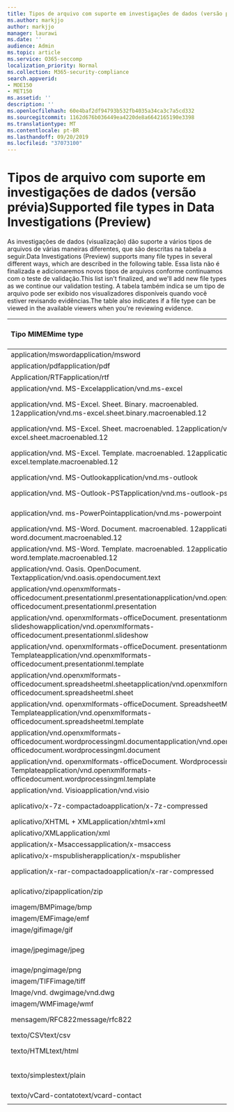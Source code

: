```yaml
---
title: Tipos de arquivo com suporte em investigações de dados (versão prévia)
ms.author: markjjo
author: markjjo
manager: laurawi
ms.date: ''
audience: Admin
ms.topic: article
ms.service: O365-seccomp
localization_priority: Normal
ms.collection: M365-security-compliance
search.appverid:
- MOE150
- MET150
ms.assetid: ''
description: ''
ms.openlocfilehash: 60e4baf2df94793b532fb4035a34ca3c7a5cd332
ms.sourcegitcommit: 1162d676b036449ea4220de8a6642165190e3398
ms.translationtype: MT
ms.contentlocale: pt-BR
ms.lasthandoff: 09/20/2019
ms.locfileid: "37073100"
---
```

# <a name="supported-file-types-in-data-investigations-preview"></a><span data-ttu-id="3e34b-102">Tipos de arquivo com suporte em investigações de dados (versão prévia)</span><span class="sxs-lookup"><span data-stu-id="3e34b-102">Supported file types in Data Investigations (Preview)</span></span>

<span data-ttu-id="3e34b-103">As investigações de dados (visualização) dão suporte a vários tipos de arquivos de várias maneiras diferentes, que são descritas na tabela a seguir.</span><span class="sxs-lookup"><span data-stu-id="3e34b-103">Data Investigations (Preview) supports many file types in several different ways, which are described in the following table.</span></span> <span data-ttu-id="3e34b-104">Essa lista não é finalizada e adicionaremos novos tipos de arquivos conforme continuamos com o teste de validação.</span><span class="sxs-lookup"><span data-stu-id="3e34b-104">This list isn't finalized, and we'll add new file types as we continue our validation testing.</span></span> <span data-ttu-id="3e34b-105">A tabela também indica se um tipo de arquivo pode ser exibido nos visualizadores disponíveis quando você estiver revisando evidências.</span><span class="sxs-lookup"><span data-stu-id="3e34b-105">The table also indicates if a file type can be viewed in the available viewers when you're reviewing evidence.</span></span>

| <span data-ttu-id="3e34b-106">Tipo MIME</span><span class="sxs-lookup"><span data-stu-id="3e34b-106">Mime type</span></span> | <span data-ttu-id="3e34b-107">Classe de arquivo</span><span class="sxs-lookup"><span data-stu-id="3e34b-107">File class</span></span> | <span data-ttu-id="3e34b-108">Visualizador nativo</span><span class="sxs-lookup"><span data-stu-id="3e34b-108">Native viewer</span></span> | <span data-ttu-id="3e34b-109">Visualizador de texto</span><span class="sxs-lookup"><span data-stu-id="3e34b-109">Text viewer</span></span> | <span data-ttu-id="3e34b-110">Visualizador de anotações</span><span class="sxs-lookup"><span data-stu-id="3e34b-110">Annotate viewer</span></span> | <span data-ttu-id="3e34b-111">Extração de contêiner</span><span class="sxs-lookup"><span data-stu-id="3e34b-111">Container extraction</span></span> | <span data-ttu-id="3e34b-112">Extensões</span><span class="sxs-lookup"><span data-stu-id="3e34b-112">Extensions</span></span> |
| :- | :- | :- | :- | :- | :- | :- |
| <span data-ttu-id="3e34b-113">application/msword</span><span class="sxs-lookup"><span data-stu-id="3e34b-113">application/msword</span></span> | <span data-ttu-id="3e34b-114">Documento</span><span class="sxs-lookup"><span data-stu-id="3e34b-114">Document</span></span> | <span data-ttu-id="3e34b-115">Sim</span><span class="sxs-lookup"><span data-stu-id="3e34b-115">Yes</span></span> | <span data-ttu-id="3e34b-116">Sim</span><span class="sxs-lookup"><span data-stu-id="3e34b-116">Yes</span></span> | <span data-ttu-id="3e34b-117">Sim</span><span class="sxs-lookup"><span data-stu-id="3e34b-117">Yes</span></span> | <span data-ttu-id="3e34b-118">Não</span><span class="sxs-lookup"><span data-stu-id="3e34b-118">No</span></span> | <span data-ttu-id="3e34b-119">. doc;. dat</span><span class="sxs-lookup"><span data-stu-id="3e34b-119">.doc; .dat</span></span> |
| <span data-ttu-id="3e34b-120">application/pdf</span><span class="sxs-lookup"><span data-stu-id="3e34b-120">application/pdf</span></span> | <span data-ttu-id="3e34b-121">Documento</span><span class="sxs-lookup"><span data-stu-id="3e34b-121">Document</span></span> | <span data-ttu-id="3e34b-122">Sim</span><span class="sxs-lookup"><span data-stu-id="3e34b-122">Yes</span></span> | <span data-ttu-id="3e34b-123">Sim</span><span class="sxs-lookup"><span data-stu-id="3e34b-123">Yes</span></span> | <span data-ttu-id="3e34b-124">Sim</span><span class="sxs-lookup"><span data-stu-id="3e34b-124">Yes</span></span> | <span data-ttu-id="3e34b-125">Não</span><span class="sxs-lookup"><span data-stu-id="3e34b-125">No</span></span> | <span data-ttu-id="3e34b-126">.pdf</span><span class="sxs-lookup"><span data-stu-id="3e34b-126">.pdf</span></span> |
| <span data-ttu-id="3e34b-127">Application/RTF</span><span class="sxs-lookup"><span data-stu-id="3e34b-127">application/rtf</span></span> | <span data-ttu-id="3e34b-128">Documento</span><span class="sxs-lookup"><span data-stu-id="3e34b-128">Document</span></span> | <span data-ttu-id="3e34b-129">Sim</span><span class="sxs-lookup"><span data-stu-id="3e34b-129">Yes</span></span> | <span data-ttu-id="3e34b-130">Sim</span><span class="sxs-lookup"><span data-stu-id="3e34b-130">Yes</span></span> | <span data-ttu-id="3e34b-131">Sim</span><span class="sxs-lookup"><span data-stu-id="3e34b-131">Yes</span></span> | <span data-ttu-id="3e34b-132">Não</span><span class="sxs-lookup"><span data-stu-id="3e34b-132">No</span></span> | <span data-ttu-id="3e34b-133">. rtf;. Doc</span><span class="sxs-lookup"><span data-stu-id="3e34b-133">.rtf;.doc</span></span> |
| <span data-ttu-id="3e34b-134">application/vnd. MS-Excel</span><span class="sxs-lookup"><span data-stu-id="3e34b-134">application/vnd.ms-excel</span></span> | <span data-ttu-id="3e34b-135">Documento</span><span class="sxs-lookup"><span data-stu-id="3e34b-135">Document</span></span> | <span data-ttu-id="3e34b-136">Sim</span><span class="sxs-lookup"><span data-stu-id="3e34b-136">Yes</span></span> | <span data-ttu-id="3e34b-137">Sim</span><span class="sxs-lookup"><span data-stu-id="3e34b-137">Yes</span></span> | <span data-ttu-id="3e34b-138">Sim</span><span class="sxs-lookup"><span data-stu-id="3e34b-138">Yes</span></span> | <span data-ttu-id="3e34b-139">Não</span><span class="sxs-lookup"><span data-stu-id="3e34b-139">No</span></span> | <span data-ttu-id="3e34b-140">. xls;. dat</span><span class="sxs-lookup"><span data-stu-id="3e34b-140">.xls; .dat</span></span> |
| <span data-ttu-id="3e34b-141">application/vnd. MS-Excel. Sheet. Binary. macroenabled. 12</span><span class="sxs-lookup"><span data-stu-id="3e34b-141">application/vnd.ms-excel.sheet.binary.macroenabled.12</span></span> | <span data-ttu-id="3e34b-142">Formato de produtividade/documento aberto</span><span class="sxs-lookup"><span data-stu-id="3e34b-142">Productivity / Open Document Format</span></span> | <span data-ttu-id="3e34b-143">Sim</span><span class="sxs-lookup"><span data-stu-id="3e34b-143">Yes</span></span> | <span data-ttu-id="3e34b-144">Sim</span><span class="sxs-lookup"><span data-stu-id="3e34b-144">Yes</span></span> | <span data-ttu-id="3e34b-145">Não</span><span class="sxs-lookup"><span data-stu-id="3e34b-145">No</span></span> | <span data-ttu-id="3e34b-146">Não</span><span class="sxs-lookup"><span data-stu-id="3e34b-146">No</span></span> | <span data-ttu-id="3e34b-147">. xlsb</span><span class="sxs-lookup"><span data-stu-id="3e34b-147">.xlsb</span></span> |
| <span data-ttu-id="3e34b-148">application/vnd. MS-Excel. Sheet. macroenabled. 12</span><span class="sxs-lookup"><span data-stu-id="3e34b-148">application/vnd.ms-excel.sheet.macroenabled.12</span></span> | <span data-ttu-id="3e34b-149">Documento</span><span class="sxs-lookup"><span data-stu-id="3e34b-149">Document</span></span> | <span data-ttu-id="3e34b-150">Sim</span><span class="sxs-lookup"><span data-stu-id="3e34b-150">Yes</span></span> | <span data-ttu-id="3e34b-151">Sim</span><span class="sxs-lookup"><span data-stu-id="3e34b-151">Yes</span></span> | <span data-ttu-id="3e34b-152">Sim</span><span class="sxs-lookup"><span data-stu-id="3e34b-152">Yes</span></span> | <span data-ttu-id="3e34b-153">Não</span><span class="sxs-lookup"><span data-stu-id="3e34b-153">No</span></span> | <span data-ttu-id="3e34b-154">. xlsm</span><span class="sxs-lookup"><span data-stu-id="3e34b-154">.xlsm</span></span> |
| <span data-ttu-id="3e34b-155">application/vnd. MS-Excel. Template. macroenabled. 12</span><span class="sxs-lookup"><span data-stu-id="3e34b-155">application/vnd.ms-excel.template.macroenabled.12</span></span> | <span data-ttu-id="3e34b-156">Formato de produtividade/documento aberto</span><span class="sxs-lookup"><span data-stu-id="3e34b-156">Productivity / Open Document Format</span></span> | <span data-ttu-id="3e34b-157">Não</span><span class="sxs-lookup"><span data-stu-id="3e34b-157">No</span></span> | <span data-ttu-id="3e34b-158">Sim</span><span class="sxs-lookup"><span data-stu-id="3e34b-158">Yes</span></span> | <span data-ttu-id="3e34b-159">Não</span><span class="sxs-lookup"><span data-stu-id="3e34b-159">No</span></span> | <span data-ttu-id="3e34b-160">Não</span><span class="sxs-lookup"><span data-stu-id="3e34b-160">No</span></span> | <span data-ttu-id="3e34b-161">. xltm</span><span class="sxs-lookup"><span data-stu-id="3e34b-161">.xltm</span></span> |
| <span data-ttu-id="3e34b-162">application/vnd. MS-Outlook</span><span class="sxs-lookup"><span data-stu-id="3e34b-162">application/vnd.ms-outlook</span></span> | <span data-ttu-id="3e34b-163">Produtividade</span><span class="sxs-lookup"><span data-stu-id="3e34b-163">Productivity</span></span> | <span data-ttu-id="3e34b-164">Não</span><span class="sxs-lookup"><span data-stu-id="3e34b-164">No</span></span> | <span data-ttu-id="3e34b-165">Não</span><span class="sxs-lookup"><span data-stu-id="3e34b-165">No</span></span> | <span data-ttu-id="3e34b-166">Não</span><span class="sxs-lookup"><span data-stu-id="3e34b-166">No</span></span> | <span data-ttu-id="3e34b-167">Não</span><span class="sxs-lookup"><span data-stu-id="3e34b-167">No</span></span> | <span data-ttu-id="3e34b-168">. msg</span><span class="sxs-lookup"><span data-stu-id="3e34b-168">.msg</span></span> |
| <span data-ttu-id="3e34b-169">application/vnd. MS-Outlook-PST</span><span class="sxs-lookup"><span data-stu-id="3e34b-169">application/vnd.ms-outlook-pst</span></span> | <span data-ttu-id="3e34b-170">Produtividade/colaboração</span><span class="sxs-lookup"><span data-stu-id="3e34b-170">Productivity / Collaboration</span></span> | <span data-ttu-id="3e34b-171">Não</span><span class="sxs-lookup"><span data-stu-id="3e34b-171">No</span></span> | <span data-ttu-id="3e34b-172">Não</span><span class="sxs-lookup"><span data-stu-id="3e34b-172">No</span></span> | <span data-ttu-id="3e34b-173">Não</span><span class="sxs-lookup"><span data-stu-id="3e34b-173">No</span></span> | <span data-ttu-id="3e34b-174">Sim</span><span class="sxs-lookup"><span data-stu-id="3e34b-174">Yes</span></span> | <span data-ttu-id="3e34b-175">. pst</span><span class="sxs-lookup"><span data-stu-id="3e34b-175">.pst</span></span> |
| <span data-ttu-id="3e34b-176">application/vnd. ms-PowerPoint</span><span class="sxs-lookup"><span data-stu-id="3e34b-176">application/vnd.ms-powerpoint</span></span> | <span data-ttu-id="3e34b-177">Documento</span><span class="sxs-lookup"><span data-stu-id="3e34b-177">Document</span></span> | <span data-ttu-id="3e34b-178">Sim</span><span class="sxs-lookup"><span data-stu-id="3e34b-178">Yes</span></span> | <span data-ttu-id="3e34b-179">Sim</span><span class="sxs-lookup"><span data-stu-id="3e34b-179">Yes</span></span> | <span data-ttu-id="3e34b-180">Sim</span><span class="sxs-lookup"><span data-stu-id="3e34b-180">Yes</span></span> | <span data-ttu-id="3e34b-181">Não</span><span class="sxs-lookup"><span data-stu-id="3e34b-181">No</span></span> | <span data-ttu-id="3e34b-182">. ppt;. PPS;. Pot</span><span class="sxs-lookup"><span data-stu-id="3e34b-182">.ppt; .pps;.pot</span></span> |
| <span data-ttu-id="3e34b-183">application/vnd. MS-Word. Document. macroenabled. 12</span><span class="sxs-lookup"><span data-stu-id="3e34b-183">application/vnd.ms-word.document.macroenabled.12</span></span> | <span data-ttu-id="3e34b-184">Documento</span><span class="sxs-lookup"><span data-stu-id="3e34b-184">Document</span></span> | <span data-ttu-id="3e34b-185">Sim</span><span class="sxs-lookup"><span data-stu-id="3e34b-185">Yes</span></span> | <span data-ttu-id="3e34b-186">Sim</span><span class="sxs-lookup"><span data-stu-id="3e34b-186">Yes</span></span> | <span data-ttu-id="3e34b-187">Sim</span><span class="sxs-lookup"><span data-stu-id="3e34b-187">Yes</span></span> | <span data-ttu-id="3e34b-188">Não</span><span class="sxs-lookup"><span data-stu-id="3e34b-188">No</span></span> | <span data-ttu-id="3e34b-189">.docm</span><span class="sxs-lookup"><span data-stu-id="3e34b-189">.docm</span></span> |
| <span data-ttu-id="3e34b-190">application/vnd. MS-Word. Template. macroenabled. 12</span><span class="sxs-lookup"><span data-stu-id="3e34b-190">application/vnd.ms-word.template.macroenabled.12</span></span> | <span data-ttu-id="3e34b-191">Documento</span><span class="sxs-lookup"><span data-stu-id="3e34b-191">Document</span></span> | <span data-ttu-id="3e34b-192">Sim</span><span class="sxs-lookup"><span data-stu-id="3e34b-192">Yes</span></span> | <span data-ttu-id="3e34b-193">Sim</span><span class="sxs-lookup"><span data-stu-id="3e34b-193">Yes</span></span> | <span data-ttu-id="3e34b-194">Sim</span><span class="sxs-lookup"><span data-stu-id="3e34b-194">Yes</span></span> | <span data-ttu-id="3e34b-195">Não</span><span class="sxs-lookup"><span data-stu-id="3e34b-195">No</span></span> | <span data-ttu-id="3e34b-196">. dotm</span><span class="sxs-lookup"><span data-stu-id="3e34b-196">.dotm</span></span> |
| <span data-ttu-id="3e34b-197">application/vnd. Oasis. OpenDocument. Text</span><span class="sxs-lookup"><span data-stu-id="3e34b-197">application/vnd.oasis.opendocument.text</span></span> | <span data-ttu-id="3e34b-198">Documento</span><span class="sxs-lookup"><span data-stu-id="3e34b-198">Document</span></span> | <span data-ttu-id="3e34b-199">Sim</span><span class="sxs-lookup"><span data-stu-id="3e34b-199">Yes</span></span> | <span data-ttu-id="3e34b-200">Sim</span><span class="sxs-lookup"><span data-stu-id="3e34b-200">Yes</span></span> | <span data-ttu-id="3e34b-201">Sim</span><span class="sxs-lookup"><span data-stu-id="3e34b-201">Yes</span></span> | <span data-ttu-id="3e34b-202">Não</span><span class="sxs-lookup"><span data-stu-id="3e34b-202">No</span></span> | <span data-ttu-id="3e34b-203">ODT</span><span class="sxs-lookup"><span data-stu-id="3e34b-203">.odt;</span></span>  |
| <span data-ttu-id="3e34b-204">application/vnd.openxmlformats-officedocument.presentationml.presentation</span><span class="sxs-lookup"><span data-stu-id="3e34b-204">application/vnd.openxmlformats-officedocument.presentationml.presentation</span></span> | <span data-ttu-id="3e34b-205">Documento</span><span class="sxs-lookup"><span data-stu-id="3e34b-205">Document</span></span> | <span data-ttu-id="3e34b-206">Sim</span><span class="sxs-lookup"><span data-stu-id="3e34b-206">Yes</span></span> | <span data-ttu-id="3e34b-207">Sim</span><span class="sxs-lookup"><span data-stu-id="3e34b-207">Yes</span></span> | <span data-ttu-id="3e34b-208">Sim</span><span class="sxs-lookup"><span data-stu-id="3e34b-208">Yes</span></span> | <span data-ttu-id="3e34b-209">Não</span><span class="sxs-lookup"><span data-stu-id="3e34b-209">No</span></span> | <span data-ttu-id="3e34b-210">. pptx</span><span class="sxs-lookup"><span data-stu-id="3e34b-210">.pptx</span></span> |
| <span data-ttu-id="3e34b-211">application/vnd. openxmlformats-officeDocument. presentationml. slideshow</span><span class="sxs-lookup"><span data-stu-id="3e34b-211">application/vnd.openxmlformats-officedocument.presentationml.slideshow</span></span> | <span data-ttu-id="3e34b-212">Formato de produtividade/documento aberto</span><span class="sxs-lookup"><span data-stu-id="3e34b-212">Productivity / Open Document Format</span></span> | <span data-ttu-id="3e34b-213">Sim</span><span class="sxs-lookup"><span data-stu-id="3e34b-213">Yes</span></span> | <span data-ttu-id="3e34b-214">Sim</span><span class="sxs-lookup"><span data-stu-id="3e34b-214">Yes</span></span> | <span data-ttu-id="3e34b-215">Sim</span><span class="sxs-lookup"><span data-stu-id="3e34b-215">Yes</span></span> | <span data-ttu-id="3e34b-216">Não</span><span class="sxs-lookup"><span data-stu-id="3e34b-216">No</span></span> | <span data-ttu-id="3e34b-217">. ppsx</span><span class="sxs-lookup"><span data-stu-id="3e34b-217">.ppsx</span></span> |
| <span data-ttu-id="3e34b-218">application/vnd. openxmlformats-officeDocument. presentationml. Template</span><span class="sxs-lookup"><span data-stu-id="3e34b-218">application/vnd.openxmlformats-officedocument.presentationml.template</span></span> | <span data-ttu-id="3e34b-219">Documento</span><span class="sxs-lookup"><span data-stu-id="3e34b-219">Document</span></span> | <span data-ttu-id="3e34b-220">Sim</span><span class="sxs-lookup"><span data-stu-id="3e34b-220">Yes</span></span> | <span data-ttu-id="3e34b-221">Sim</span><span class="sxs-lookup"><span data-stu-id="3e34b-221">Yes</span></span> | <span data-ttu-id="3e34b-222">Sim</span><span class="sxs-lookup"><span data-stu-id="3e34b-222">Yes</span></span> | <span data-ttu-id="3e34b-223">Não</span><span class="sxs-lookup"><span data-stu-id="3e34b-223">No</span></span> | <span data-ttu-id="3e34b-224">. potx</span><span class="sxs-lookup"><span data-stu-id="3e34b-224">.potx</span></span> |
| <span data-ttu-id="3e34b-225">application/vnd.openxmlformats-officedocument.spreadsheetml.sheet</span><span class="sxs-lookup"><span data-stu-id="3e34b-225">application/vnd.openxmlformats-officedocument.spreadsheetml.sheet</span></span> | <span data-ttu-id="3e34b-226">Documento</span><span class="sxs-lookup"><span data-stu-id="3e34b-226">Document</span></span> | <span data-ttu-id="3e34b-227">Sim</span><span class="sxs-lookup"><span data-stu-id="3e34b-227">Yes</span></span> | <span data-ttu-id="3e34b-228">Sim</span><span class="sxs-lookup"><span data-stu-id="3e34b-228">Yes</span></span> | <span data-ttu-id="3e34b-229">Sim</span><span class="sxs-lookup"><span data-stu-id="3e34b-229">Yes</span></span> | <span data-ttu-id="3e34b-230">Não</span><span class="sxs-lookup"><span data-stu-id="3e34b-230">No</span></span> | <span data-ttu-id="3e34b-231">. xlsx</span><span class="sxs-lookup"><span data-stu-id="3e34b-231">.xlsx</span></span> |
| <span data-ttu-id="3e34b-232">application/vnd. openxmlformats-officeDocument. SpreadsheetML. Template</span><span class="sxs-lookup"><span data-stu-id="3e34b-232">application/vnd.openxmlformats-officedocument.spreadsheetml.template</span></span> | <span data-ttu-id="3e34b-233">Documento</span><span class="sxs-lookup"><span data-stu-id="3e34b-233">Document</span></span> | <span data-ttu-id="3e34b-234">Sim</span><span class="sxs-lookup"><span data-stu-id="3e34b-234">Yes</span></span> | <span data-ttu-id="3e34b-235">Sim</span><span class="sxs-lookup"><span data-stu-id="3e34b-235">Yes</span></span> | <span data-ttu-id="3e34b-236">Sim</span><span class="sxs-lookup"><span data-stu-id="3e34b-236">Yes</span></span> | <span data-ttu-id="3e34b-237">Não</span><span class="sxs-lookup"><span data-stu-id="3e34b-237">No</span></span> | <span data-ttu-id="3e34b-238">. xltx</span><span class="sxs-lookup"><span data-stu-id="3e34b-238">.xltx</span></span> |
| <span data-ttu-id="3e34b-239">application/vnd.openxmlformats-officedocument.wordprocessingml.document</span><span class="sxs-lookup"><span data-stu-id="3e34b-239">application/vnd.openxmlformats-officedocument.wordprocessingml.document</span></span> | <span data-ttu-id="3e34b-240">Documento</span><span class="sxs-lookup"><span data-stu-id="3e34b-240">Document</span></span> | <span data-ttu-id="3e34b-241">Sim</span><span class="sxs-lookup"><span data-stu-id="3e34b-241">Yes</span></span> | <span data-ttu-id="3e34b-242">Sim</span><span class="sxs-lookup"><span data-stu-id="3e34b-242">Yes</span></span> | <span data-ttu-id="3e34b-243">Sim</span><span class="sxs-lookup"><span data-stu-id="3e34b-243">Yes</span></span> | <span data-ttu-id="3e34b-244">Não</span><span class="sxs-lookup"><span data-stu-id="3e34b-244">No</span></span> | <span data-ttu-id="3e34b-245">. docx</span><span class="sxs-lookup"><span data-stu-id="3e34b-245">.docx</span></span> |
| <span data-ttu-id="3e34b-246">application/vnd. openxmlformats-officeDocument. WordprocessingML. Template</span><span class="sxs-lookup"><span data-stu-id="3e34b-246">application/vnd.openxmlformats-officedocument.wordprocessingml.template</span></span> | <span data-ttu-id="3e34b-247">Documento</span><span class="sxs-lookup"><span data-stu-id="3e34b-247">Document</span></span> | <span data-ttu-id="3e34b-248">Sim</span><span class="sxs-lookup"><span data-stu-id="3e34b-248">Yes</span></span> | <span data-ttu-id="3e34b-249">Sim</span><span class="sxs-lookup"><span data-stu-id="3e34b-249">Yes</span></span> | <span data-ttu-id="3e34b-250">Sim</span><span class="sxs-lookup"><span data-stu-id="3e34b-250">Yes</span></span> | <span data-ttu-id="3e34b-251">Não</span><span class="sxs-lookup"><span data-stu-id="3e34b-251">No</span></span> | <span data-ttu-id="3e34b-252">. dotx</span><span class="sxs-lookup"><span data-stu-id="3e34b-252">.dotx</span></span> |
| <span data-ttu-id="3e34b-253">application/vnd. Visio</span><span class="sxs-lookup"><span data-stu-id="3e34b-253">application/vnd.visio</span></span> | <span data-ttu-id="3e34b-254">Documento</span><span class="sxs-lookup"><span data-stu-id="3e34b-254">Document</span></span> | <span data-ttu-id="3e34b-255">Sim</span><span class="sxs-lookup"><span data-stu-id="3e34b-255">Yes</span></span> | <span data-ttu-id="3e34b-256">Sim</span><span class="sxs-lookup"><span data-stu-id="3e34b-256">Yes</span></span> | <span data-ttu-id="3e34b-257">Sim</span><span class="sxs-lookup"><span data-stu-id="3e34b-257">Yes</span></span> | <span data-ttu-id="3e34b-258">Não</span><span class="sxs-lookup"><span data-stu-id="3e34b-258">No</span></span> | <span data-ttu-id="3e34b-259">. vsd</span><span class="sxs-lookup"><span data-stu-id="3e34b-259">.vsd</span></span> |
| <span data-ttu-id="3e34b-260">aplicativo/x-7z-compactado</span><span class="sxs-lookup"><span data-stu-id="3e34b-260">application/x-7z-compressed</span></span> | <span data-ttu-id="3e34b-261">Arquivo morto/contêiner</span><span class="sxs-lookup"><span data-stu-id="3e34b-261">Archive / Container</span></span> | <span data-ttu-id="3e34b-262">Não</span><span class="sxs-lookup"><span data-stu-id="3e34b-262">No</span></span> | <span data-ttu-id="3e34b-263">Não</span><span class="sxs-lookup"><span data-stu-id="3e34b-263">No</span></span> | <span data-ttu-id="3e34b-264">Não</span><span class="sxs-lookup"><span data-stu-id="3e34b-264">No</span></span> | <span data-ttu-id="3e34b-265">Sim</span><span class="sxs-lookup"><span data-stu-id="3e34b-265">Yes</span></span> | <span data-ttu-id="3e34b-266">.7z</span><span class="sxs-lookup"><span data-stu-id="3e34b-266">.7z</span></span> |
| <span data-ttu-id="3e34b-267">aplicativo/XHTML + XML</span><span class="sxs-lookup"><span data-stu-id="3e34b-267">application/xhtml+xml</span></span> | <span data-ttu-id="3e34b-268">Documento</span><span class="sxs-lookup"><span data-stu-id="3e34b-268">Document</span></span> | <span data-ttu-id="3e34b-269">Sim</span><span class="sxs-lookup"><span data-stu-id="3e34b-269">Yes</span></span> | <span data-ttu-id="3e34b-270">Sim</span><span class="sxs-lookup"><span data-stu-id="3e34b-270">Yes</span></span> | <span data-ttu-id="3e34b-271">Sim</span><span class="sxs-lookup"><span data-stu-id="3e34b-271">Yes</span></span> | <span data-ttu-id="3e34b-272">Não</span><span class="sxs-lookup"><span data-stu-id="3e34b-272">No</span></span> | <span data-ttu-id="3e34b-273">. XHTML</span><span class="sxs-lookup"><span data-stu-id="3e34b-273">.xhtml</span></span> |
| <span data-ttu-id="3e34b-274">aplicativo/XML</span><span class="sxs-lookup"><span data-stu-id="3e34b-274">application/xml</span></span> | <span data-ttu-id="3e34b-275">Documento</span><span class="sxs-lookup"><span data-stu-id="3e34b-275">Document</span></span> | <span data-ttu-id="3e34b-276">Sim</span><span class="sxs-lookup"><span data-stu-id="3e34b-276">Yes</span></span> | <span data-ttu-id="3e34b-277">Sim</span><span class="sxs-lookup"><span data-stu-id="3e34b-277">Yes</span></span> | <span data-ttu-id="3e34b-278">Sim</span><span class="sxs-lookup"><span data-stu-id="3e34b-278">Yes</span></span> | <span data-ttu-id="3e34b-279">Não</span><span class="sxs-lookup"><span data-stu-id="3e34b-279">No</span></span> | <span data-ttu-id="3e34b-280">. xml</span><span class="sxs-lookup"><span data-stu-id="3e34b-280">.xml</span></span> |
| <span data-ttu-id="3e34b-281">application/x-Msaccess</span><span class="sxs-lookup"><span data-stu-id="3e34b-281">application/x-msaccess</span></span> | <span data-ttu-id="3e34b-282">Documento</span><span class="sxs-lookup"><span data-stu-id="3e34b-282">Document</span></span> | <span data-ttu-id="3e34b-283">Sim</span><span class="sxs-lookup"><span data-stu-id="3e34b-283">Yes</span></span> | <span data-ttu-id="3e34b-284">Sim</span><span class="sxs-lookup"><span data-stu-id="3e34b-284">Yes</span></span> | <span data-ttu-id="3e34b-285">Sim</span><span class="sxs-lookup"><span data-stu-id="3e34b-285">Yes</span></span> | <span data-ttu-id="3e34b-286">Não</span><span class="sxs-lookup"><span data-stu-id="3e34b-286">No</span></span> | <span data-ttu-id="3e34b-287">. mdb</span><span class="sxs-lookup"><span data-stu-id="3e34b-287">.mdb</span></span> |
| <span data-ttu-id="3e34b-288">aplicativo/x-mspublisher</span><span class="sxs-lookup"><span data-stu-id="3e34b-288">application/x-mspublisher</span></span> | <span data-ttu-id="3e34b-289">Documento</span><span class="sxs-lookup"><span data-stu-id="3e34b-289">Document</span></span> | <span data-ttu-id="3e34b-290">Sim</span><span class="sxs-lookup"><span data-stu-id="3e34b-290">Yes</span></span> | <span data-ttu-id="3e34b-291">Sim</span><span class="sxs-lookup"><span data-stu-id="3e34b-291">Yes</span></span> | <span data-ttu-id="3e34b-292">Sim</span><span class="sxs-lookup"><span data-stu-id="3e34b-292">Yes</span></span> | <span data-ttu-id="3e34b-293">Não</span><span class="sxs-lookup"><span data-stu-id="3e34b-293">No</span></span> | <span data-ttu-id="3e34b-294">. pub</span><span class="sxs-lookup"><span data-stu-id="3e34b-294">.pub</span></span> |
| <span data-ttu-id="3e34b-295">application/x-rar-compactado</span><span class="sxs-lookup"><span data-stu-id="3e34b-295">application/x-rar-compressed</span></span> | <span data-ttu-id="3e34b-296">Arquivo morto/contêiner</span><span class="sxs-lookup"><span data-stu-id="3e34b-296">Archive / Container</span></span> | <span data-ttu-id="3e34b-297">Não</span><span class="sxs-lookup"><span data-stu-id="3e34b-297">No</span></span> | <span data-ttu-id="3e34b-298">Não</span><span class="sxs-lookup"><span data-stu-id="3e34b-298">No</span></span> | <span data-ttu-id="3e34b-299">Não</span><span class="sxs-lookup"><span data-stu-id="3e34b-299">No</span></span> | <span data-ttu-id="3e34b-300">Sim</span><span class="sxs-lookup"><span data-stu-id="3e34b-300">Yes</span></span> | <span data-ttu-id="3e34b-301">. rar</span><span class="sxs-lookup"><span data-stu-id="3e34b-301">.rar</span></span> |
| <span data-ttu-id="3e34b-302">aplicativo/zip</span><span class="sxs-lookup"><span data-stu-id="3e34b-302">application/zip</span></span> | <span data-ttu-id="3e34b-303">Arquivo morto/contêiner</span><span class="sxs-lookup"><span data-stu-id="3e34b-303">Archive / Container</span></span> | <span data-ttu-id="3e34b-304">Não</span><span class="sxs-lookup"><span data-stu-id="3e34b-304">No</span></span> | <span data-ttu-id="3e34b-305">Não</span><span class="sxs-lookup"><span data-stu-id="3e34b-305">No</span></span> | <span data-ttu-id="3e34b-306">Não</span><span class="sxs-lookup"><span data-stu-id="3e34b-306">No</span></span> | <span data-ttu-id="3e34b-307">Sim</span><span class="sxs-lookup"><span data-stu-id="3e34b-307">Yes</span></span> | <span data-ttu-id="3e34b-308">. zip</span><span class="sxs-lookup"><span data-stu-id="3e34b-308">.zip</span></span> |
| <span data-ttu-id="3e34b-309">imagem/BMP</span><span class="sxs-lookup"><span data-stu-id="3e34b-309">image/bmp</span></span> | <span data-ttu-id="3e34b-310">Image</span><span class="sxs-lookup"><span data-stu-id="3e34b-310">Image</span></span> | <span data-ttu-id="3e34b-311">Sim</span><span class="sxs-lookup"><span data-stu-id="3e34b-311">Yes</span></span> | <span data-ttu-id="3e34b-312">Sim</span><span class="sxs-lookup"><span data-stu-id="3e34b-312">Yes</span></span> | <span data-ttu-id="3e34b-313">Sim</span><span class="sxs-lookup"><span data-stu-id="3e34b-313">Yes</span></span> | <span data-ttu-id="3e34b-314">Não</span><span class="sxs-lookup"><span data-stu-id="3e34b-314">No</span></span> | <span data-ttu-id="3e34b-315">.bmp</span><span class="sxs-lookup"><span data-stu-id="3e34b-315">.bmp</span></span> |
| <span data-ttu-id="3e34b-316">imagem/EMF</span><span class="sxs-lookup"><span data-stu-id="3e34b-316">image/emf</span></span> | <span data-ttu-id="3e34b-317">Image</span><span class="sxs-lookup"><span data-stu-id="3e34b-317">Image</span></span> | <span data-ttu-id="3e34b-318">Sim</span><span class="sxs-lookup"><span data-stu-id="3e34b-318">Yes</span></span> | <span data-ttu-id="3e34b-319">Sim</span><span class="sxs-lookup"><span data-stu-id="3e34b-319">Yes</span></span> | <span data-ttu-id="3e34b-320">Sim</span><span class="sxs-lookup"><span data-stu-id="3e34b-320">Yes</span></span> | <span data-ttu-id="3e34b-321">Não</span><span class="sxs-lookup"><span data-stu-id="3e34b-321">No</span></span> | <span data-ttu-id="3e34b-322">. EMF</span><span class="sxs-lookup"><span data-stu-id="3e34b-322">.emf</span></span> |
| <span data-ttu-id="3e34b-323">image/gif</span><span class="sxs-lookup"><span data-stu-id="3e34b-323">image/gif</span></span> | <span data-ttu-id="3e34b-324">Documento</span><span class="sxs-lookup"><span data-stu-id="3e34b-324">Document</span></span> | <span data-ttu-id="3e34b-325">Sim</span><span class="sxs-lookup"><span data-stu-id="3e34b-325">Yes</span></span> | <span data-ttu-id="3e34b-326">Sim</span><span class="sxs-lookup"><span data-stu-id="3e34b-326">Yes</span></span> | <span data-ttu-id="3e34b-327">Sim</span><span class="sxs-lookup"><span data-stu-id="3e34b-327">Yes</span></span> | <span data-ttu-id="3e34b-328">Não</span><span class="sxs-lookup"><span data-stu-id="3e34b-328">No</span></span> | <span data-ttu-id="3e34b-329">.gif</span><span class="sxs-lookup"><span data-stu-id="3e34b-329">.gif</span></span> |
| <span data-ttu-id="3e34b-330">image/jpeg</span><span class="sxs-lookup"><span data-stu-id="3e34b-330">image/jpeg</span></span> | <span data-ttu-id="3e34b-331">Image</span><span class="sxs-lookup"><span data-stu-id="3e34b-331">Image</span></span> | <span data-ttu-id="3e34b-332">Sim</span><span class="sxs-lookup"><span data-stu-id="3e34b-332">Yes</span></span> | <span data-ttu-id="3e34b-333">Sim</span><span class="sxs-lookup"><span data-stu-id="3e34b-333">Yes</span></span> | <span data-ttu-id="3e34b-334">Sim</span><span class="sxs-lookup"><span data-stu-id="3e34b-334">Yes</span></span> | <span data-ttu-id="3e34b-335">Não</span><span class="sxs-lookup"><span data-stu-id="3e34b-335">No</span></span> | <span data-ttu-id="3e34b-336">. jpg;. jpeg;. dat;. jpgt</span><span class="sxs-lookup"><span data-stu-id="3e34b-336">.jpg; .jpeg; .dat;.jpgt</span></span> |
| <span data-ttu-id="3e34b-337">image/png</span><span class="sxs-lookup"><span data-stu-id="3e34b-337">image/png</span></span> | <span data-ttu-id="3e34b-338">Image</span><span class="sxs-lookup"><span data-stu-id="3e34b-338">Image</span></span> | <span data-ttu-id="3e34b-339">Sim</span><span class="sxs-lookup"><span data-stu-id="3e34b-339">Yes</span></span> | <span data-ttu-id="3e34b-340">Sim</span><span class="sxs-lookup"><span data-stu-id="3e34b-340">Yes</span></span> | <span data-ttu-id="3e34b-341">Sim</span><span class="sxs-lookup"><span data-stu-id="3e34b-341">Yes</span></span> | <span data-ttu-id="3e34b-342">Não</span><span class="sxs-lookup"><span data-stu-id="3e34b-342">No</span></span> | <span data-ttu-id="3e34b-343">.png</span><span class="sxs-lookup"><span data-stu-id="3e34b-343">.png</span></span> |
| <span data-ttu-id="3e34b-344">imagem/TIFF</span><span class="sxs-lookup"><span data-stu-id="3e34b-344">image/tiff</span></span> | <span data-ttu-id="3e34b-345">Image</span><span class="sxs-lookup"><span data-stu-id="3e34b-345">Image</span></span> | <span data-ttu-id="3e34b-346">Sim</span><span class="sxs-lookup"><span data-stu-id="3e34b-346">Yes</span></span> | <span data-ttu-id="3e34b-347">Sim</span><span class="sxs-lookup"><span data-stu-id="3e34b-347">Yes</span></span> | <span data-ttu-id="3e34b-348">Sim</span><span class="sxs-lookup"><span data-stu-id="3e34b-348">Yes</span></span> | <span data-ttu-id="3e34b-349">Não</span><span class="sxs-lookup"><span data-stu-id="3e34b-349">No</span></span> | <span data-ttu-id="3e34b-350">. tif</span><span class="sxs-lookup"><span data-stu-id="3e34b-350">.tif</span></span> |
| <span data-ttu-id="3e34b-351">Image/vnd. dwg</span><span class="sxs-lookup"><span data-stu-id="3e34b-351">image/vnd.dwg</span></span> | <span data-ttu-id="3e34b-352">Documento</span><span class="sxs-lookup"><span data-stu-id="3e34b-352">Document</span></span> | <span data-ttu-id="3e34b-353">Sim</span><span class="sxs-lookup"><span data-stu-id="3e34b-353">Yes</span></span> | <span data-ttu-id="3e34b-354">Sim</span><span class="sxs-lookup"><span data-stu-id="3e34b-354">Yes</span></span> | <span data-ttu-id="3e34b-355">Sim</span><span class="sxs-lookup"><span data-stu-id="3e34b-355">Yes</span></span> | <span data-ttu-id="3e34b-356">Não</span><span class="sxs-lookup"><span data-stu-id="3e34b-356">No</span></span> | <span data-ttu-id="3e34b-357">. dwg;. DXF</span><span class="sxs-lookup"><span data-stu-id="3e34b-357">.dwg;.dxf;</span></span> |
| <span data-ttu-id="3e34b-358">imagem/WMF</span><span class="sxs-lookup"><span data-stu-id="3e34b-358">image/wmf</span></span> | <span data-ttu-id="3e34b-359">Documento</span><span class="sxs-lookup"><span data-stu-id="3e34b-359">Document</span></span> | <span data-ttu-id="3e34b-360">Sim</span><span class="sxs-lookup"><span data-stu-id="3e34b-360">Yes</span></span> | <span data-ttu-id="3e34b-361">Sim</span><span class="sxs-lookup"><span data-stu-id="3e34b-361">Yes</span></span> | <span data-ttu-id="3e34b-362">Sim</span><span class="sxs-lookup"><span data-stu-id="3e34b-362">Yes</span></span> | <span data-ttu-id="3e34b-363">Não</span><span class="sxs-lookup"><span data-stu-id="3e34b-363">No</span></span> | <span data-ttu-id="3e34b-364">. wmf</span><span class="sxs-lookup"><span data-stu-id="3e34b-364">.wmf</span></span> |
| <span data-ttu-id="3e34b-365">mensagem/RFC822</span><span class="sxs-lookup"><span data-stu-id="3e34b-365">message/rfc822</span></span> | <span data-ttu-id="3e34b-366">Produtividade/colaboração</span><span class="sxs-lookup"><span data-stu-id="3e34b-366">Productivity / Collaboration</span></span> | <span data-ttu-id="3e34b-367">Não</span><span class="sxs-lookup"><span data-stu-id="3e34b-367">No</span></span> | <span data-ttu-id="3e34b-368">Não</span><span class="sxs-lookup"><span data-stu-id="3e34b-368">No</span></span> | <span data-ttu-id="3e34b-369">Não</span><span class="sxs-lookup"><span data-stu-id="3e34b-369">No</span></span> | <span data-ttu-id="3e34b-370">Não</span><span class="sxs-lookup"><span data-stu-id="3e34b-370">No</span></span> | <span data-ttu-id="3e34b-371">. eml</span><span class="sxs-lookup"><span data-stu-id="3e34b-371">.eml</span></span> |
| <span data-ttu-id="3e34b-372">texto/CSV</span><span class="sxs-lookup"><span data-stu-id="3e34b-372">text/csv</span></span> | <span data-ttu-id="3e34b-373">Documento</span><span class="sxs-lookup"><span data-stu-id="3e34b-373">Document</span></span> | <span data-ttu-id="3e34b-374">Sim</span><span class="sxs-lookup"><span data-stu-id="3e34b-374">Yes</span></span> | <span data-ttu-id="3e34b-375">Sim</span><span class="sxs-lookup"><span data-stu-id="3e34b-375">Yes</span></span> | <span data-ttu-id="3e34b-376">Sim</span><span class="sxs-lookup"><span data-stu-id="3e34b-376">Yes</span></span> | <span data-ttu-id="3e34b-377">Não</span><span class="sxs-lookup"><span data-stu-id="3e34b-377">No</span></span> | <span data-ttu-id="3e34b-378">. csv</span><span class="sxs-lookup"><span data-stu-id="3e34b-378">.csv</span></span> |
| <span data-ttu-id="3e34b-379">texto/HTML</span><span class="sxs-lookup"><span data-stu-id="3e34b-379">text/html</span></span> | <span data-ttu-id="3e34b-380">Documento</span><span class="sxs-lookup"><span data-stu-id="3e34b-380">Document</span></span> | <span data-ttu-id="3e34b-381">Sim</span><span class="sxs-lookup"><span data-stu-id="3e34b-381">Yes</span></span> | <span data-ttu-id="3e34b-382">Sim</span><span class="sxs-lookup"><span data-stu-id="3e34b-382">Yes</span></span> | <span data-ttu-id="3e34b-383">Sim</span><span class="sxs-lookup"><span data-stu-id="3e34b-383">Yes</span></span> | <span data-ttu-id="3e34b-384">Não</span><span class="sxs-lookup"><span data-stu-id="3e34b-384">No</span></span> | <span data-ttu-id="3e34b-385">. html;. shtml;. htm</span><span class="sxs-lookup"><span data-stu-id="3e34b-385">.html;.shtml; .htm</span></span> |
| <span data-ttu-id="3e34b-386">texto/simples</span><span class="sxs-lookup"><span data-stu-id="3e34b-386">text/plain</span></span> | <span data-ttu-id="3e34b-387">Documento</span><span class="sxs-lookup"><span data-stu-id="3e34b-387">Document</span></span> | <span data-ttu-id="3e34b-388">Sim</span><span class="sxs-lookup"><span data-stu-id="3e34b-388">Yes</span></span> | <span data-ttu-id="3e34b-389">Sim</span><span class="sxs-lookup"><span data-stu-id="3e34b-389">Yes</span></span> | <span data-ttu-id="3e34b-390">Sim</span><span class="sxs-lookup"><span data-stu-id="3e34b-390">Yes</span></span> | <span data-ttu-id="3e34b-391">Não</span><span class="sxs-lookup"><span data-stu-id="3e34b-391">No</span></span> | <span data-ttu-id="3e34b-392">. txt;. css;. con;. pl;. csv;. dat</span><span class="sxs-lookup"><span data-stu-id="3e34b-392">.txt; .css;.con; .pl; .csv; .dat</span></span> |
| <span data-ttu-id="3e34b-393">texto/vCard-contato</span><span class="sxs-lookup"><span data-stu-id="3e34b-393">text/vcard-contact</span></span> | <span data-ttu-id="3e34b-394">Documento</span><span class="sxs-lookup"><span data-stu-id="3e34b-394">Document</span></span> | <span data-ttu-id="3e34b-395">Sim</span><span class="sxs-lookup"><span data-stu-id="3e34b-395">Yes</span></span> | <span data-ttu-id="3e34b-396">Sim</span><span class="sxs-lookup"><span data-stu-id="3e34b-396">Yes</span></span> | <span data-ttu-id="3e34b-397">Sim</span><span class="sxs-lookup"><span data-stu-id="3e34b-397">Yes</span></span> | <span data-ttu-id="3e34b-398">Não</span><span class="sxs-lookup"><span data-stu-id="3e34b-398">No</span></span> | <span data-ttu-id="3e34b-399">. vcf</span><span class="sxs-lookup"><span data-stu-id="3e34b-399">.vcf</span></span> |
||||||||
